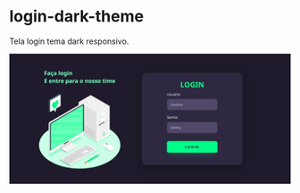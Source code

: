 # login-dark-theme

Tela login tema dark responsivo.


![imagem](https://github.com/vanvilas/login-dark-theme/blob/main/tela_login_dark_theme.jpeg)
